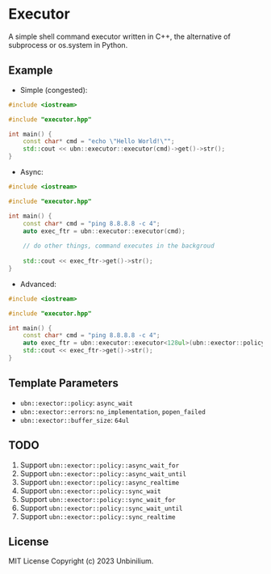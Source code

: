 # Executor

A simple shell command executor written in C++, the alternative of subprocess or os.system in Python.


## Example

- Simple (congested):

```cpp
#include <iostream>

#include "executor.hpp"

int main() {
    const char* cmd = "echo \"Hello World!\"";
    std::cout << ubn::executor::executor(cmd)->get()->str();
}
```

- Async:

```cpp
#include <iostream>

#include "executor.hpp"

int main() {
    const char* cmd = "ping 8.8.8.8 -c 4";
    auto exec_ftr = ubn::executor::executor(cmd);
    
    // do other things, command executes in the backgroud
    
    std::cout << exec_ftr->get()->str();
}
```

- Advanced:

```cpp
#include <iostream>

#include "executor.hpp"

int main() {
    const char* cmd = "ping 8.8.8.8 -c 4";
    auto exec_ftr = ubn::executor::executor<128ul>(ubn::exector::policy::async_wait, cmd);   
    std::cout << exec_ftr->get()->str();
}
```


## Template Parameters

- `ubn::exector::policy`: `async_wait`
- `ubn::exector::errors`: `no_implementation`, `popen_failed`
- `ubn::exector::buffer_size`: `64ul`


## TODO

1. Support `ubn::exector::policy::async_wait_for`
2. Support `ubn::exector::policy::async_wait_until`
3. Support `ubn::exector::policy::async_realtime`
4. Support `ubn::exector::policy::sync_wait`
5. Support `ubn::exector::policy::sync_wait_for`
6. Support `ubn::exector::policy::sync_wait_until`
7. Support `ubn::exector::policy::sync_realtime`


## License

MIT License Copyright (c) 2023 Unbinilium.
